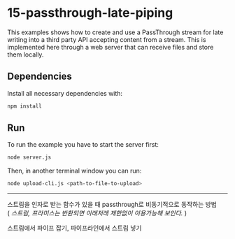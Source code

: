 # 15-passthrough-late-piping

This examples shows how to create and use a PassThrough stream for late writing into a third party API accepting content from a stream. This is implemented here through a web server that can receive files and store them locally.


## Dependencies

Install all necessary dependencies with:

```bash
npm install
```


## Run

To run the example you have to start the server first:

```bash
node server.js
```

Then, in another terminal window you can run:

```bash
node upload-cli.js <path-to-file-to-upload>
```
---
스트림을 인자로 받는 함수가 있을 때 passthrough로 비동기적으로 동작하는 방법  
( _스트림, 프라미스는 반환되면 이래저래 제한없이 이용가능해 보인다._ )

스트림에서 파이프 잡기, 파이프라인에서 스트림 넣기